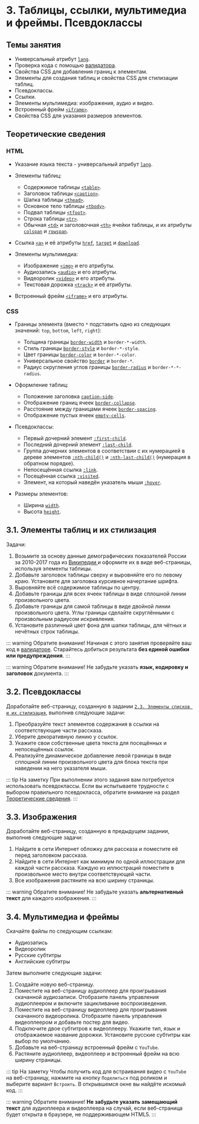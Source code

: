 # 3. Таблицы, ссылки, мультимедиа и фреймы. Псевдоклассы

## Темы занятия

- Универсальный атрибут [`lang`](https://webref.ru/html/attr/lang).
- Проверка кода с помощью [валидатора](https://validator.w3.org).
- Свойства CSS для добавления границ к элементам.
- Элементы для создания таблиц и свойства CSS для стилизации таблиц.
- Псевдоклассы.
- Ссылки.
- Элементы мультимедиа: изображения, аудио и видео.
- Встроенный фрейм [`<iframe>`](https://webref.ru/html/iframe).
- Свойства CSS для указания размеров элементов.

## Теоретические сведения

### HTML

- Указание языка текста - универсальный атрибут
[`lang`](https://webref.ru/html/attr/lang).

- Элементы таблиц:

  - Содержимое таблицы [`<table>`](https://webref.ru/html/table).
  - Заголовок таблицы [`<caption>`](https://webref.ru/html/caption).
  - Шапка таблицы [`<thead>`](https://webref.ru/html/thead).
  - Основное тело таблицы [`<tbody>`](https://webref.ru/html/tbody).
  - Подвал таблицы [`<tfoot>`](https://webref.ru/html/tfoot).
  - Строка таблицы [`<tr>`](https://webref.ru/html/tr).
  - Обычная [`<td>`](https://webref.ru/html/td) и заголовочная
  [`<th>`](https://webref.ru/html/th) ячейки таблицы, и их атрибуты
  [`colspan`](https://webref.ru/html/td/colspan) и
  [`rowspan`](https://webref.ru/html/td/rowspan).

- Ссылка [`<a>`](https://webref.ru/html/a) и её атрибуты
[`href`](https://webref.ru/html/a/href),
[`target`](https://webref.ru/html/a/target) и
[`download`](https://webref.ru/html/a/download).

- Элементы мультимедиа:

  - Изображение [`<img>`](https://webref.ru/html/img) и его атрибуты.
  - Аудиозапись [`<audio>`](https://webref.ru/html/audio) и его атрибуты.
  - Видеоролик [`<video>`](https://webref.ru/html/video) и его атрибуты.
  - Текстовая дорожка [`<track>`](https://webref.ru/html/track) и её атрибуты.

- Встроенный фрейм [`<iframe>`](https://webref.ru/html/iframe) и его атрибуты.

### CSS

- Границы элемента (вместо `*` подставить одно из следующих значений: `top`,
 `bottom`, `left`, `right`):

  - Толщина границы [`border-width`](https://webref.ru/css/border-width) и 
  `border-*-width`.
  - Стиль границы [`border-style`](https://webref.ru/css/border-style) и 
  `border-*-style`.
  - Цвет границы [`border-color`](https://webref.ru/css/border-color) и 
  `border-*-color`.
  - Универсальное свойство [`border`](https://webref.ru/css/border) и 
  `border-*`.
  - Радиус скругления углов границы
  [`border-radius`](https://webref.ru/css/border-radius) и `border-*-*-radius`.

- Оформление таблиц:

  - Положение заголовка [`caption-side`](https://webref.ru/css/caption-side).
  - Отображение границ ячеек
  [`border-collapse`](https://webref.ru/css/border-collapse).
  - Расстояние между границами ячеек
  [`border-spacing`](https://webref.ru/css/border-spacing).
  - Отображение пустых ячеек
  [`empty-cells`](https://webref.ru/css/empty-cells).

- Псевдоклассы:

  - Первый дочерний элемент
  [`:first-child`](https://webref.ru/css/first-child).
  - Последний дочерний элемент
  [`:last-child`](https://webref.ru/css/last-child).
  - Группа дочерних элементов в соответствии с их нумерацией в дереве 
  элементов [`:nth-child()`](https://webref.ru/css/nth-child) и
  [`:nth-last-child()`](https://webref.ru/css/nth-last-child) (нумерация в 
  обратном порядке).
  - Непосещённая ссылка [`:link`](https://webref.ru/css/link).
  - Посещённая ссылка [`:visited`](https://webref.ru/css/visited).
  - Элемент, на который наведён указатель мыши
  [`:hover`](https://webref.ru/css/hover).

- Размеры элементов:

  - Ширина [`width`](https://webref.ru/css/width).
  - Высота [`height`](https://webref.ru/css/height).

## 3.1. Элементы таблиц и их стилизация

Задачи:

1. Возьмите за основу данные демографических показателей России за 2010-2017
года из [Википедии
](https://ru.wikipedia.org/wiki/Население_России#Российская_Федерация) и 
оформите их в виде веб-страницы, используя элементы таблицы.
2. Добавьте заголовок таблицы сверху и выровняйте его по левому краю. 
Установите для заголовка курсивное начертание шрифта.
3. Выровняйте всё содержимое таблицы по центру.
4. Добавьте границы для всех ячеек таблицы в виде сплошной линии 
произвольного цвета.
5. Добавьте границы для самой таблицы в виде двойной линии произвольного 
цвета. Углы границы сделайте скруглёнными с произвольным радиусом искривления.
6. Установите различный цвет фона для шапки таблицы, для чётных и нечётных 
строк таблицы.

::: warning Обратите внимание!
Начиная с этого занятия проверяйте ваш код в
[валидаторе](https://validator.w3.org). Старайтесь добиться результата **без
единой ошибки или предупреждения**.
:::

::: warning Обратите внимание!
Не забудьте указать **язык, кодировку и заголовок** документа.
:::

## 3.2. Псевдоклассы

Доработайте веб-страницу, созданную в задании [`2.3. Элементы списков и их
стилизация`](/practice/02/#_2-3-эnементы-списков-и-их-стиnизация), выполнив 
следующие задачи:

1. Преобразуйте текст элементов содержания в ссылки на соответствующие части
рассказа.
2. Уберите декоративную линию у ссылок.
3. Укажите свои собственные цвета текста для посещённых и непосещённых ссылок.
4. Реализуйте динамическое добавление левой границы в виде сплошной линии 
произвольного цвета для блока текста при наведении на него указателя мыши.

::: tip На заметку
При выполнении этого задания вам потребуется использовать псевдоклассы. Если
вы испытываете трудности с выбором правильного псевдокласса, обратите 
внимание на раздел [Теоретические сведения](#теоретические-сведения).
:::

## 3.3. Изображения

Доработайте веб-страницу, созданную в предыдущем задании, выполнив следующие
задачи:

1. Найдите в сети Интернет обложку для рассказа и поместите её перед 
заголовком рассказа.
2. Найдите в сети Интернет как минимум по одной иллюстрации для каждой части
рассказа. Каждую из иллюстраций поместите в произвольное место внутри 
соответствующей части.
3. Все изображения растяните на всю ширину страницы.

::: warning Обратите внимание!
Не забудьте указать **альтернативный текст** для каждого изображения.
:::

## 3.4. Мультимедиа и фреймы

Скачайте файлы по следующим ссылкам:

- <a :href="$withBase('/assets/audio.mp3')" download>Аудиозапись</a>
- <a :href="$withBase('/assets/video.mp4')" download>Видеоролик</a>
- <a :href="$withBase('/assets/subtitles.ru.vtt')" download>Русские 
субтитры</a>
- <a :href="$withBase('/assets/subtitles.en.vtt')" download>Английские 
субтитры</a>

Затем выполните следующие задачи:

1. Создайте новую веб-страницу.
2. Поместите на веб-страницу аудиоплеер для проигрывания скачанной 
аудиозаписи. Отобразите панель управления аудиоплеером и включите 
зацикливание воспроизведения.
3. Поместите на веб-страницу видеоплеер для проигрывания скачанного 
видеоролика. Отобразите панель управления видеоплеером и добавьте постер для
видео.
4. Подключите двое субтитров к видеоплееру. Укажите тип, язык и отображаемое
название дорожки. Установите русские субтитры как выбор по умолчанию.
5. Добавьте на веб-страницу встроенный фрейм с `YouTube`.
6. Растяните аудиоплеер, видеоплеер и встроенный фрейм на всю ширину страницы.

::: tip На заметку
Чтобы получить код для встраивания видео с `YouTube` на веб-страницу, 
нажмите на кнопку `Поделиться` под роликом и выберите вариант `Встроить`. В 
открывшемся окне вы найдёте искомый код.
:::

::: warning Обратите внимание!
**Не забудьте указать замещающий текст** для аудиоплеера и видеоплеера на 
случай, если веб-страница будет открыта в браузере, не поддерживающем HTML5.
:::

<disqus-comments
  page-uuid="305d6477-13cf-48d3-8940-c3587c40bd19"
  page-title="3. Таблицы, ссылки, мультимедиа и фреймы.
    Псевдоклассы | Практические занятия"/>
  
<script-button/>